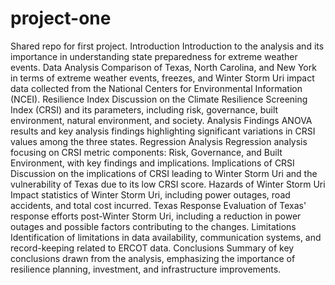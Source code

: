 # project-one
Shared repo for first project.
Introduction
Introduction to the analysis and its importance in understanding state preparedness for extreme weather events.
Data Analysis
Comparison of Texas, North Carolina, and New York in terms of extreme weather events, freezes, and Winter Storm Uri impact data collected from the National Centers for Environmental Information (NCEI).
Resilience Index
Discussion on the Climate Resilience Screening Index (CRSI) and its parameters, including risk, governance, built environment, natural environment, and society.
Analysis Findings
ANOVA results and key analysis findings highlighting significant variations in CRSI values among the three states.
Regression Analysis
Regression analysis focusing on CRSI metric components: Risk, Governance, and Built Environment, with key findings and implications.
Implications of CRSI
Discussion on the implications of CRSI leading to Winter Storm Uri and the vulnerability of Texas due to its low CRSI score.
Hazards of Winter Storm Uri
Impact statistics of Winter Storm Uri, including power outages, road accidents, and total cost incurred.
Texas Response
Evaluation of Texas' response efforts post-Winter Storm Uri, including a reduction in power outages and possible factors contributing to the changes.
Limitations
Identification of limitations in data availability, communication systems, and record-keeping related to ERCOT data.
Conclusions
Summary of key conclusions drawn from the analysis, emphasizing the importance of resilience planning, investment, and infrastructure improvements.
